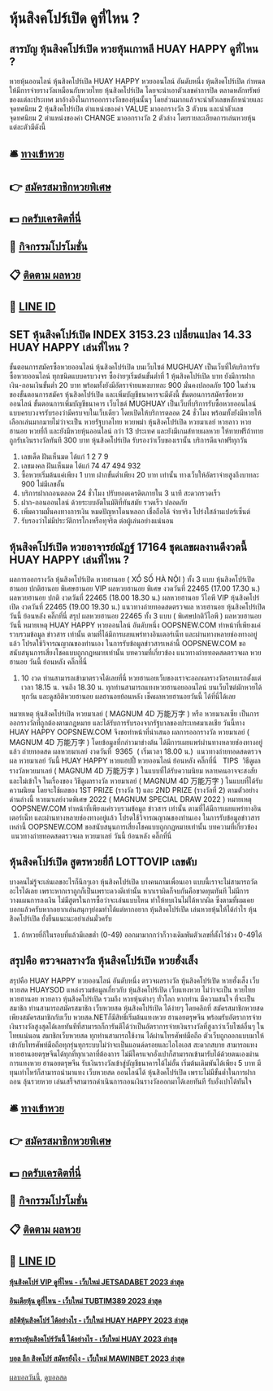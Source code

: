 # หุ้นสิงคโปร์เปิด ดูที่ไหน ?
## สารบัญ หุ้นสิงคโปร์เปิด หวยหุ้นเกาหลี HUAY HAPPY ดูที่ไหน ?
หวยหุ้นออนไลน์ หุ้นสิงคโปร์เปิด HUAY HAPPY หวยออนไลน์ อันดับหนึ่ง หุ้นสิงคโปร์เปิด กำหนดให้มีการจ่ายรางวัลเหมือนกับหวยไทย หุ้นสิงคโปร์เปิด โดยจะนำเอาตัวเลขค่าการปิด ตลาดหลักทรัพย์ ของแต่ละประเทศ มาอ้างอิงในการออกรางวัลของหุ้นนั้นๆ โดยส่วนมากแล้วจะนำตัวเลขหลักหน่วยและจุดทศนิยม 2 หุ้นสิงคโปร์เปิด ตำแหน่งของค่า VALUE มาออกรางวัล 3 ตัวบน และนำตัวเลขจุดทศนิยม 2 ตำแหน่งของค่า CHANGE มาออกรางวัล 2 ตัวล่าง โดยรายละเอียดการเล่นหวยหุ้นแต่ละตัวมีดังนี้

## 🛎 [ทางเข้าหวย](https://bit.ly/3BG5bNw)
## 👉 [สมัครสมาชิกหวยพิเศษ](https://bit.ly/3BG5bNw)
## 💵 [กดรับเครดิตที่นี่](https://bit.ly/3C3mvgS)
## 👑 [กิจกรรมโปรโมชั่น](https://bit.ly/3C3mvgS)
## 📋 [ติดตาม ผลหวย](https://bit.ly/3C3mvgS)
## 📱 [LINE ID](https://bit.ly/3C3mvgS)

## SET หุ้นสิงคโปร์เปิด INDEX 3153.23 เปลี่ยนแปลง 14.33 HUAY HAPPY เล่นที่ไหน ?
ขั้นตอนการสมัครซื้อหวยออนไลน์ หุ้นสิงคโปร์เปิด บนเว็บไซต์ MUGHUAY เป็นเว็บที่ให้บริการรับ ซื้อหวยออนไลน์ ทุกชนิดแบบครบวงจร ซื้อง่ายๆเริ่มต้นขั้นต่ำที่ 1 หุ้นสิงคโปร์เปิด บาท ยังมีการฝากเงิน-ถอนเงินขั้นต่ำ 20 บาท พร้อมทั้งยังมีอัตราจ่ายแพงบาทละ 900 มั่นคงปลอดภัย 100 ในส่วนของขั้นตอนการสมัคร หุ้นสิงคโปร์เปิด และเพิ่มบัญชีธนาคารจะมีดังนี้
ขั้นตอนการสมัครซื้อหวยออนไลน์
ขั้นตอนการเพิ่มบัญชีธนาคาร
เว็บไซต์ MUGHUAY เป็นเว็บที่บริการรับซื้อหวยออนไลน์ แบบครบวงจรรับรองว่ามีครบจบในเว็บเดียว โดยเปิดให้บริการตลอด 24 ชั่วโมง พร้อมทั้งยังมีหวยให้เลือกเล่นมากมายไม่ว่าจะเป็น หวยรัฐบาลไทย หวยพม่า หุ้นสิงคโปร์เปิด หวยมาเลย์ หวยลาว หวยฮานอย หวยยี่กี และยังมีหวยหุ้นออนไลน์ กว่า 13 ประเทศ และยังมีเกมส์ทายผลหวย ให้ทายฟรีถ้าทายถูกรับเงินรางวัลทันที 300 บาท หุ้นสิงคโปร์เปิด รับรองว่าเว็บของเรานั้น บริการดีแจกฟรีทุกวัน
1. เลขเด็ด ฝันเห็นมด ได้แก่ 1 2 7 9
2. เลขมงคล ฝันเห็นมด ได้แก่ 74 47 494 932
3. ซื้อหวยเริ่มต้นแค่เพียง 1 บาท ฝากขั้นต่ำเพียง 20 บาท เท่านั้น ทางเว็บให้อัตราจ่ายสูงถึงบาทละ 900 ไม่มีเลขอั้น
4. บริการฝากถอนตลอด 24 ชั่วโมง ปรับยอดเครดิตภายใน 3 นาที สะดวกรวดเร็ว
5. ฝาก-ถอนออนไลน์ ด้วยระบบอัตโนมัติที่ทันสมัย รวดเร็ว ปลอดภัย
6. เพิ่มความมั่นคงทางการเงิน หมดปัญหาโดนหลอก เชื่อถือได้ จ่ายจริง โปร่งใสล้านเปอร์เซ็นต์
7. รับรองว่าไม่มีประวัติการโกงหรือทุจริต ต่อผู้เล่นอย่างแน่นอน

## หุ้นสิงคโปร์เปิด หวยอาจารย์ณัฏฐ์ 17164 ชุดเลขผลงานดีงวดนี้ HUAY HAPPY เล่นที่ไหน ?
ผลการออกรางวัล หุ้นสิงคโปร์เปิด หวยฮานอย ( XỔ SỐ HÀ NỘI ) ทั้ง 3 แบบ หุ้นสิงคโปร์เปิด ฮานอย ปกติฮานอย พิเศษฮานอย VIP
ผลหวยฮานอย พิเศษ งวดวันที่ 22465 (17.00 17.30 น.)
ผลหวยฮานอย ปกติ งวดวันที่ 22465 (18.00 18.30 น.)
ผลหวยฮานอย วีไอพี VIP หุ้นสิงคโปร์เปิด งวดวันที่ 22465 (19.00 19.30 น.)
 แนวทางถ่ายทอดสดตรวจผล หวยฮานอย หุ้นสิงคโปร์เปิด วันนี้ ย้อนหลัง คลิ๊กที่นี่ 
สรุป ผลหวยฮานอย 22465 ทั้ง 3 แบบ ( พิเศษปกติวีไอพี ) ผลหวยฮานอยวันนี้
หมายเหตุ HUAY HAPPY หวยออนไลน์ อันดับหนึ่ง OOPSNEW.COM ทำหน้าที่เพียงแค่รวบรวมข้อมูล ข่าวสาร เท่านั้น ตามที่ได้มีการเผยแพร่ทางอินเตอร์เน็ท และผ่านทางหลายช่องทางอยู่แล้ว โปรดใช้วิจารณญาณของท่านเอง ในการรับข้อมูลข่าวสารเหล่านี้ OOPSNEW.COM ขอสนับสนุนการเสี่ยงโชคแบบถูกกฎหมายเท่านั้น
บทความที่เกี่ยวข้อง
แนวทางถ่ายทอดสดตรวจผล หวยฮานอย วันนี้ ย้อนหลัง คลิ๊กที่นี่
1. 10 งวด ท่านสามารถเข้ามาตรวจได้เลยที่นี่ หวยฮานอยเว็บของเราจะออกผลรางวัลรอบแรกตั้งแต่เวลา 18.15 น. จนถึง 18.30 น. ทุกท่านสามารถแทงหวยฮานอยออนไลน์ บนเว็บไซต์มักหวยได้ทุกวัน และดูสถิติหวยฮานอย ผลฮานอยย้อนหลัง เช็คผลหวยฮานอยวันนี้ ได้ที่นี่ได้เลย

หมายเหตุ หุ้นสิงคโปร์เปิด หวยมาเลย์ ( MAGNUM 4D 万能万字 ) หรือ หวยมาเลเซีย เป็นการออกรางวัลที่ถูกต้องตามกฎหมาย และได้รับการรับรองจากรัฐบาลของประเทศมาเลเชีย
วันนี้ทาง HUAY HAPPY OOPSNEW.COM จึงขอทำหน้าที่นำเสนอ ผลการออกรางวัล หวยมาเลย์ ( MAGNUM 4D 万能万字 ) โดยข้อมูลที่กล่าวมาข่างต้น ได้มีการเผยแพร่ผ่านทางหลายช่องทางอยู่แล้ว
ถ่ายทอดสด ผลหวยมาเลย์ งวดวันที่  9365  ( เริ่มเวลา 18.00 น.)
 แนวทางถ่ายทอดสดตรวจผล หวยมาเลย์ วันนี้ HUAY HAPPY หวยแฮปปี้ หวยออนไลน์ ย้อนหลัง คลิ๊กที่นี่  
TIPS  วิธีดูผลรางวัลหวยมาเลย์ ( MAGNUM 4D 万能万字 ) ในแบบที่ได้รับความนิยม
หลายคนอาจจะสงสัย และไม่เข้าใจ ในเรื่องของ วิธีดูผลรางวัล หวยมาเลย์ ( MAGNUM 4D 万能万字 ) ในแบบที่ได้รับความนิยม โดยจะใช้ผลของ 1ST PRIZE (รางวัล 1) และ 2ND PRIZE (รางวัลที่ 2) ตามตัวอย่างด่านล่างนี้
หวยมาเลย์งวดพิเศษ 2022 ( MAGNUM SPECIAL DRAW 2022 )
หมายเหตุ  OOPSNEW.COM ทำหน้าที่เพียงแค่รวบรวมข้อมูล ข่าวสาร เท่านั้น ตามที่ได้มีการเผยแพร่ทางอินเตอร์เน็ท และผ่านทางหลายช่องทางอยู่แล้ว โปรดใช้วิจารณญาณของท่านเอง ในการรับข้อมูลข่าวสารเหล่านี้ OOPSNEW.COM ขอสนับสนุนการเสี่ยงโชคแบบถูกกฎหมายเท่านั้น
บทความที่เกี่ยวข้อง
 แนวทางถ่ายทอดสดตรวจผล หวยมาเลย์ วันนี้ ย้อนหลัง คลิ๊กที่นี่  

## หุ้นสิงคโปร์เปิด สูตรหวยยี่กี LOTTOVIP เลขดับ
บางคนไม่รู้จะเล่นเลขอะไรก็นึกๆเอา หุ้นสิงคโปร์เปิด บางคนถามเพื่อนเอา แบบนี้เราจะไม่สามารถวัดอะไรได้เลย เพราะหากเราถูกก็เป็นเพราะดวงดีเท่านั้น หากเราผิดก็จบกันคือขาดทุนทันที ไม่มีการวางแผนการลงเงิน ไม่มีสูตรในการซื้อว่าจะเล่นแบบไหน ทำให้ทบเงินไม่ได้หากผิด ซึ่งตามที่ผมเคยบอกแล้วครับหากอยากเล่นสนุกๆย่อมทำได้แต่หากอยาก หุ้นสิงคโปร์เปิด เล่นหวยหุ้นให้ได้กำไร หุ้นสิงคโปร์เปิด ยั่งยืนแนะนะอย่าเล่นมั่วครับ
1. ถ้าหวยยี่กีในรอบที่แล้วมีเลขต่ำ (0-49) ออกมามากกว่าก็วางเดิมพันตัวเลขที่ตั้งไว้ช่วง 0-49ได้

## สรุปคือ ตรวจผลรางวัล หุ้นสิงคโปร์เปิด หวยฮั่งเส็ง
สรุปคือ HUAY HAPPY หวยออนไลน์ อันดับหนึ่ง ตรวจผลรางวัล หุ้นสิงคโปร์เปิด หวยฮั่งเส็ง เว็บหวยสด HUAYSOD แหล่งรวมข้อมูลเกี่ยวกับ หุ้นสิงคโปร์เปิด เว็บแทงหวย ไม่ว่าจะเป็น หวยไทย หวยฮานอย หวยลาว หุ้นสิงคโปร์เปิด รวมถึง หวยหุ้นต่างๆ ทั่วโลก หากท่าน มีความสนใจ ที่จะเป็นสมาชิก ท่านสามารถสมัครสมาชิก เว็บหวยสด หุ้นสิงคโปร์เปิด ได้ง่ายๆ โดยคลิกที่ สมัครสมาชิกหวยสด
เพียงสมัครสมาชิกกับเว็บ หวยสด.NETก็มีสิทธิ์เริ่มต้นแทงหวย ฮานอยตรุษจีน พร้อมรับอัตราการจ่ายเงินรางวัลสูงสุดได้เลยทันทีที่สามารถก็การันตีได้ว่าเป็นอัตราการจ่ายเงินรางวัลที่สูงกว่าเว็บไซต์อื่นๆ ในไทยแน่นอน สมาชิกเว็บหวยสด ทุกท่านสามารถใช้งาน ได้ผ่านโทรศัพท์มือถือ ตัวเว็บถูกออกแบบมาให้เข้ากับโทรศัพท์มือถือทุกรุ่นทุกระบบไม่ว่าจะเป็นแอนด์ดรอยและไอโอเอส สะดวกสบาย สามารถแทงหวยฮานอยตรุษจีนได้ทุกที่ทุกเวลาที่ต้องการ
ไม่มีใครแจกอั่งเปาก็สามารถเข้ามารับได้ด้วยตนเองผ่านการแทงหวย ฮานอยตรุษจีน รับเงินรางวัลเข้าสู่บัญชีธนาคารได้ไม่อั้น เริ่มต้นเดิมพันได้เพียง 5 บาท มีทุนเท่าไหร่ก็สามารถนำมาแทง เว็บหวยสด ออนไลน์ได้ หุ้นสิงคโปร์เปิด เพราะไม่มีขั้นต่ำในการฝากถอน ลุ้นรวยหวย เล่นเสร็จสามารถดำเนินการถอนเงินรางวัลออกมาได้เลยทันที รับอั่งเปาได้ทันใจ

## 🛎 [ทางเข้าหวย](https://bit.ly/3BG5bNw)
## 👉 [สมัครสมาชิกหวยพิเศษ](https://bit.ly/3BG5bNw)
## 💵 [กดรับเครดิตที่นี่](https://bit.ly/3C3mvgS)
## 👑 [กิจกรรมโปรโมชั่น](https://bit.ly/3C3mvgS)
## 📋 [ติดตาม ผลหวย](https://bit.ly/3C3mvgS)
## 📱 [LINE ID](https://bit.ly/3C3mvgS)

#### [หุ้นสิงคโปร์ VIP ดูที่ไหน - เว็บใหม่ JETSADABET 2023 ล่าสุด](https://atom.io/themes/หุ้นสิงคโปร์%20vip%20ดูที่ไหน%20-%20เว็บใหม่%20jetsadabet%202023%20ล่าสุด)
#### [อินเดียหุ้น ดูที่ไหน - เว็บใหม่ TUBTIM389 2023 ล่าสุด](https://atom.io/themes/อินเดียหุ้น%20ดูที่ไหน%20-%20เว็บใหม่%20tubtim389%202023%20ล่าสุด)
#### [สถิติหุ้นสิงคโปร์ ได้อย่างไร - เว็บใหม่ HUAY HAPPY 2023 ล่าสุด](https://atom.io/themes/สถิติหุ้นสิงคโปร์%20ได้อย่างไร%20-%20เว็บใหม่%20huay%20happy%202023%20ล่าสุด)
#### [ตารางหุ้นสิงคโปร์วันนี้ ได้อย่างไร - เว็บใหม่ HUAY 2023 ล่าสุด](https://atom.io/themes/ตารางหุ้นสิงคโปร์วันนี้%20ได้อย่างไร%20-%20เว็บใหม่%20huay%202023%20ล่าสุด)
#### [บอล ลีก สิงคโปร์ สมัครยังไง - เว็บใหม่ MAWINBET 2023 ล่าสุด](https://atom.io/themes/บอล%20ลีก%20สิงคโปร์%20สมัครยังไง%20-%20เว็บใหม่%20mawinbet%202023%20ล่าสุด)

[ผลบอลวันนี้](https://siamsport.tv "ผลบอลวันนี้"), [ดูบอลสด](https://siamsport.tv/ดูบอลสด "ดูบอลสด")
